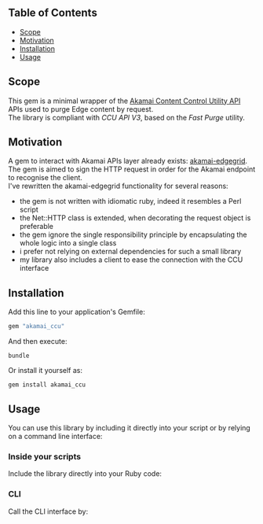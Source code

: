 ## Table of Contents

* [Scope](#scope)
* [Motivation](#motivation)
* [Installation](#installation)
* [Usage](#usage)

## Scope
This gem is a minimal wrapper of the [Akamai Content Control Utility API](https://developer.akamai.com/api/purge/ccu/overview.html) APIs used to purge Edge content by request.  
The library is compliant with *CCU API V3*, based on the *Fast Purge* utility.

## Motivation
A gem to interact with Akamai APIs layer already exists: [akamai-edgegrid](https://github.com/akamai/AkamaiOPEN-edgegrid-ruby).
The gem is aimed to sign the HTTP request in order for the Akamai endpoint to recognise the client.  
I've rewritten the akamai-edgegrid functionality for several reasons:
* the gem is not written with idiomatic ruby, indeed it resembles a Perl script
* the Net::HTTP class is extended, when decorating the request object is preferable
* the gem ignore the single responsibility principle by encapsulating the whole logic into a single class
* i prefer not relying on external dependencies for such a small library
* my library also includes a client to ease the connection with the CCU interface

## Installation
Add this line to your application's Gemfile:
```ruby
gem "akamai_ccu"
```

And then execute:
```shell
bundle
```

Or install it yourself as:
```shell
gem install akamai_ccu
```

## Usage
You can use this library by including it directly into your script or by relying on a command line interface:

### Inside your scripts
Include the library directly into your Ruby code:

### CLI
Call the CLI interface by:
